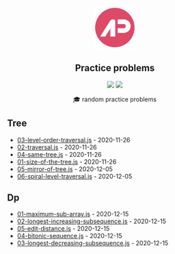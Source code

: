 <p align="center">
  <img src="https://raw.githubusercontent.com/ashishdotme/assets/master/logo.png" alt="drawing" width="100"/>
</p>

<h2 align="center">Practice problems</h2>

<p align="center">
<a href="https://img.shields.io/github/last-commit/ashishdotme/practice-problems?style=for-the-badge"><img src="https://img.shields.io/github/last-commit/ashishdotme/practice-problems?style=for-the-badge"></a>
<a href="https://img.shields.io/github/workflow/status/ashishdotme/practice-problems/Build%20practice-problems/master?style=for-the-badge"><img src="https://img.shields.io/github/workflow/status/ashishdotme/practice-problems/Build%20practice-problems/master?style=for-the-badge"></a>
</p>

<p align="center">🎓 random practice problems</p>

<!-- index starts -->
## Tree

* [03-level-order-traversal.js](https://github.com/ashishdotme/practice-problems/blob/master/tree/03-level-order-traversal.js) - 2020-11-26
* [02-traversal.js](https://github.com/ashishdotme/practice-problems/blob/master/tree/02-traversal.js) - 2020-11-26
* [04-same-tree.js](https://github.com/ashishdotme/practice-problems/blob/master/tree/04-same-tree.js) - 2020-11-26
* [01-size-of-the-tree.js](https://github.com/ashishdotme/practice-problems/blob/master/tree/01-size-of-the-tree.js) - 2020-11-26
* [05-mirror-of-tree.js](https://github.com/ashishdotme/practice-problems/blob/master/tree/05-mirror-of-tree.js) - 2020-12-05
* [06-spiral-level-traversal.js](https://github.com/ashishdotme/practice-problems/blob/master/tree/06-spiral-level-traversal.js) - 2020-12-05

## Dp

* [01-maximum-sub-array.js](https://github.com/ashishdotme/practice-problems/blob/master/dp/01-maximum-sub-array.js) - 2020-12-15
* [02-longest-increasing-subsequence.js](https://github.com/ashishdotme/practice-problems/blob/master/dp/02-longest-increasing-subsequence.js) - 2020-12-15
* [05-edit-distance.js](https://github.com/ashishdotme/practice-problems/blob/master/dp/05-edit-distance.js) - 2020-12-15
* [04-bitonic-sequence.js](https://github.com/ashishdotme/practice-problems/blob/master/dp/04-bitonic-sequence.js) - 2020-12-15
* [03-longest-decreasing-subsequence.js](https://github.com/ashishdotme/practice-problems/blob/master/dp/03-longest-decreasing-subsequence.js) - 2020-12-15
<!-- index ends -->

